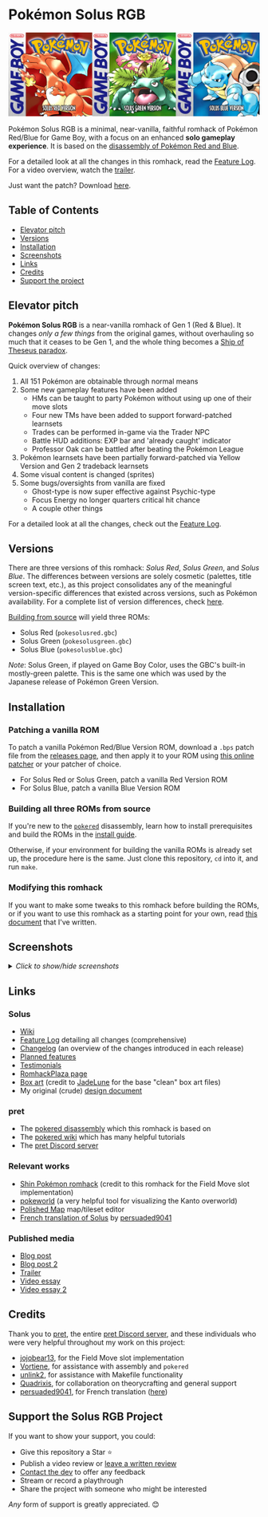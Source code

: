 # Pokémon Solus RGB

<!--<p align="center">
<img src="screenshots/solus-red-gbc-title.png">
<img src="screenshots/solus-green-gbc-title.png">
<img src="screenshots/solus-blue-gbc-title.png">
</p>-->

<p align="center">
<img src="boxart/box-front-solus-triple.png">
</p>

Pokémon Solus RGB is a minimal, near-vanilla, faithful romhack of Pokémon Red/Blue for Game Boy, with a focus on an enhanced **solo gameplay experience**. It is based on the [disassembly of Pokémon Red and Blue][pokered].

For a detailed look at all the changes in this romhack, read the [Feature Log][featurelog]. For a video overview, watch the [trailer][trailer].

Just want the patch? Download [here][releases].

## Table of Contents
- [Elevator pitch](#elevator-pitch)
- [Versions](#versions)
- [Installation](#installation)
- [Screenshots](#screenshots)
- [Links](#links)
- [Credits](#credits)
- [Support the project](#support-the-solus-rgb-project)

## Elevator pitch

**Pokémon Solus RGB** is a near-vanilla romhack of Gen 1 (Red & Blue). It changes _only a few things_ from the original games, without overhauling so much that it ceases to be Gen 1, and the whole thing becomes a [Ship of Theseus paradox](https://en.wikipedia.org/wiki/Ship_of_Theseus).

Quick overview of changes:
1. All 151 Pokémon are obtainable through normal means
2. Some new gameplay features have been added
    - HMs can be taught to party Pokémon without using up one of their move slots
    - Four new TMs have been added to support forward-patched learnsets
    - Trades can be performed in-game via the Trader NPC
    - Battle HUD additions: EXP bar and 'already caught' indicator
    - Professor Oak can be battled after beating the Pokémon League
3. Pokémon learnsets have been partially forward-patched via Yellow Version and Gen 2 tradeback learnsets
4. Some visual content is changed (sprites)
5. Some bugs/oversights from vanilla are fixed
    - Ghost-type is now super effective against Psychic-type
    - Focus Energy no longer quarters critical hit chance
    - A couple other things

For a detailed look at all the changes, check out the [Feature Log][featurelog].

## Versions

There are three versions of this romhack: _Solus Red_, _Solus Green_, and _Solus Blue_. The differences between versions are solely cosmetic (palettes, title screen text, etc.), as this project consolidates any of the meaningful version-specific differences that existed across versions, such as Pokémon availability. For a complete list of version differences, check [here][versiondifferences].

[Building from source](#building-all-three-roms-from-source) will yield three ROMs:

- Solus Red (`pokesolusred.gbc`)
- Solus Green (`pokesolusgreen.gbc`)
- Solus Blue (`pokesolusblue.gbc`)

_Note_: Solus Green, if played on Game Boy Color, uses the GBC's built-in mostly-green palette. This is the same one which was used by the Japanese release of Pokémon Green Version.

## Installation

### Patching a vanilla ROM

To patch a vanilla Pokémon Red/Blue Version ROM, download a `.bps` patch file from the [releases page][releases], and then apply it to your ROM using [this online patcher](https://www.marcrobledo.com/RomPatcher.js/) or your patcher of choice.
- For Solus Red or Solus Green, patch a vanilla Red Version ROM
- For Solus Blue, patch a vanilla Blue Version ROM

### Building all three ROMs from source

If you're new to the [`pokered`][pokered] disassembly, learn how to install prerequisites and build the ROMs in the [install guide][installation].

Otherwise, if your environment for building the vanilla ROMs is already set up, the procedure here is the same. Just clone this repository, `cd` into it, and run `make`.

### Modifying this romhack
If you want to make some tweaks to this romhack before building the ROMs, or if you want to use this romhack as a starting point for your own, read [this document][howtomod] that I've written.

## Screenshots
<details>
    <summary><i>Click to show/hide screenshots</i></summary>

![battlehud](./screenshots/battle_hud.png)
![traderhouse](./screenshots/trader_house.png)
![trader](./screenshots/trader.png)
![trader2](./screenshots/trader_2.png)
![trader3](./screenshots/trader_3.png)
![fossilroomladder](./screenshots/fossil_room_ladder.png)
![fossilroom](./screenshots/fossil_room.png)
![tmclerk](./screenshots/tm_clerk.png)
![tmclerkpunches](./screenshots/tm_clerk_punches.png)
![tmclerk3](./screenshots/tm_clerk_3.png)
![tm51](./screenshots/tm_flamethrower.png)
![tm52](./screenshots/tm_fire_punch.png)
![tm53](./screenshots/tm_ice_punch.png)
![tm54](./screenshots/tm_thunderpunch.png)
![mewroom](./screenshots/mew_room.png)
![mew](./screenshots/mew.png)
![mew2](./screenshots/mew_2.png)
![mew3](./screenshots/mew_3.png)
![fieldmove](./screenshots/field_move.png)
![fieldmove2](./screenshots/field_move_2.png)
![porygonsalesman](./screenshots/porygon_salesman.png)
![porygonsalesman2](./screenshots/porygon_salesman_2.png)
![porygonsalesman3](./screenshots/porygon_salesman_3.png)
![porygonsalesman6](./screenshots/porygon_salesman_6.png)
![billsfather](./screenshots/bills_father.png)
![billsfather2](./screenshots/bills_father_2.png)
![billsfather3](./screenshots/bills_father_3.png)
![oakbattle](./screenshots/oak_battle.png)
</details>

## Links

### Solus
- [Wiki][soluswiki]
- [Feature Log][featurelog] detailing all changes (comprehensive)
- [Changelog][changelog] (an overview of the changes introduced in each release)
- [Planned features][planned]
- [Testimonials][testimonials]
- [RomhackPlaza page][romhackplaza]
- [Box art][boxart] (credit to [JadeLune][jadelune] for the base "clean" box art files)
- My original (crude) [design document][designdoc]

### pret
- The [pokered disassembly][pokered] which this romhack is based on
- The [pokered wiki][wiki] which has many helpful tutorials
- The [pret Discord server][pretdiscord]

### Relevant works
- [Shin Pokémon romhack][shinpokered] (credit to this romhack for the Field Move slot implementation)
- [pokeworld][pokeworld] (a very helpful tool for visualizing the Kanto overworld)
- [Polished Map][polishedmap] map/tileset editor
- [French translation of Solus][poke-solus-fr] by [persuaded9041][persuaded9041]

### Published media
- [Blog post][blogpost]
- [Blog post 2][blogpost2]
- [Trailer][trailer]
- [Video essay][videoessay]
- [Video essay 2][videoessay2]

## Credits
Thank you to [pret][pret], the entire [pret Discord server][pretdiscord], and these individuals who were very helpful throughout my work on this project:
- [jojobear13][jojobear13], for the Field Move slot implementation
- [Vortiene][Vortyne], for assistance with assembly and `pokered`
- [unlink2][unlink2], for assistance with Makefile functionality
- [Quadrixis][quadrixis], for collaboration on theorycrafting and general support
- [persuaded9041][persuaded9041], for French translation ([here][poke-solus-fr])

## Support the Solus RGB Project
If you want to show your support, you could:
- Give this repository a Star :star:
- Publish a video review or [leave a written review][romhackplaza]
- [Contact the dev][contact] to offer any feedback
- Stream or record a playthrough
- Share the project with someone who might be interested

_Any_ form of support is greatly appreciated. :blush:



[pokered]: https://github.com/pret/pokered
[pret]: https://github.com/pret
[wiki]: https://github.com/pret/pokered/wiki
[pretdiscord]: https://discord.gg/d5dubZ3
[shinpokered]: https://github.com/jojobear13/shinpokered
[designdoc]: docs/DESIGN.md
[featurelog]: docs/FEATURES.md
[versiondifferences]: docs/FEATURES.md#version-differences
[installation]: docs/INSTALL.md
[howtomod]: docs/HOW-TO-MOD.md
[changelog]: docs/CHANGELOG.md
[planned]: docs/PLANNED.md
[releases]: https://github.com/Dechrissen/poke-solus-rgb/releases
[pokeworld]: https://www.extratricky.com/pokeworld/rb/1
[polishedmap]: https://github.com/Rangi42/polished-map
[blogpost]: https://derekandersen.net/blog/pokemon-solus-rgb
[blogpost2]: https://derekandersen.net/blog/pokemon-solus-in-retrospect
[romhackplaza]: https://romhackplaza.org/romhacks/pokemon-solus-rgb-game-boy/
[videoessay]: https://www.youtube.com/watch?v=ANRiLuondLE
[videoessay2]: https://www.youtube.com/watch?v=oYas1BfmQ6s
[trailer]: https://www.youtube.com/watch?v=SMto-WaTL4s
[testimonials]: docs/TESTIMONIALS.md
[soluswiki]: https://github.com/Dechrissen/poke-solus-rgb/wiki
[poke-solus-fr]: https://github.com/persuaded9041/poke-solus-fr
[boxart]: boxart/
[contact]: https://dechrissen.com/contact

[jojobear13]: https://github.com/jojobear13
[Vortyne]: https://github.com/Vortyne
[unlink2]: https://krickl.dev/
[quadrixis]: https://github.com/Quadrixis
[persuaded9041]: https://github.com/persuaded9041
[jadelune]: https://www.deviantart.com/jadelune